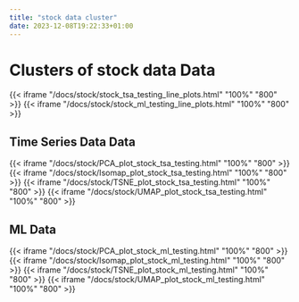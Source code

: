 ```yaml
---
title: "stock data cluster"
date: 2023-12-08T19:22:33+01:00
---
```

# Clusters of stock data Data
{{< iframe "/docs/stock/stock_tsa_testing_line_plots.html" "100%" "800" >}}
{{< iframe "/docs/stock/stock_ml_testing_line_plots.html" "100%" "800" >}}

## Time Series Data Data
{{< iframe "/docs/stock/PCA_plot_stock_tsa_testing.html" "100%" "800" >}}
{{< iframe "/docs/stock/Isomap_plot_stock_tsa_testing.html" "100%" "800" >}}
{{< iframe "/docs/stock/TSNE_plot_stock_tsa_testing.html" "100%" "800" >}}
{{< iframe "/docs/stock/UMAP_plot_stock_tsa_testing.html" "100%" "800" >}}


## ML Data
{{< iframe "/docs/stock/PCA_plot_stock_ml_testing.html" "100%" "800" >}}
{{< iframe "/docs/stock/Isomap_plot_stock_ml_testing.html" "100%" "800" >}}
{{< iframe "/docs/stock/TSNE_plot_stock_ml_testing.html" "100%" "800" >}}
{{< iframe "/docs/stock/UMAP_plot_stock_ml_testing.html" "100%" "800" >}}